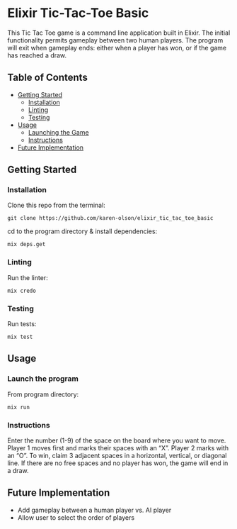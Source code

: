 # Elixir Tic-Tac-Toe Basic

This Tic Tac Toe game is a command line application built in Elixir.
The initial functionality permits gameplay between two human players. The program will exit when gameplay ends: either when a player has won, or if the game has reached a draw.

## Table of Contents
- [Getting Started](#getting_started)
    - [Installation](#installation)
    - [Linting](#linting)
    - [Testing](#testing)
- [Usage](#usage)
    - [Launching the Game](#launching)
    - [Instructions](#instructions)
- [Future Implementation](#future)

## Getting Started
### Installation
Clone this repo from the terminal:
```
git clone https://github.com/karen-olson/elixir_tic_tac_toe_basic
```
cd to the program directory & install dependencies:
```
mix deps.get
```

### Linting
Run the linter:
```
mix credo
```

### Testing
Run tests:
```
mix test
```

## Usage
### Launch the program
From program directory:
```
mix run
```

### Instructions
Enter the number (1-9) of the space on the board where you want to move.
Player 1 moves first and marks their spaces with an “X”. Player 2 marks with an “O”.
To win, claim 3 adjacent spaces in a horizontal, vertical, or diagonal line.
If there are no free spaces and no player has won, the game will end in a draw.

## Future Implementation
- Add gameplay between a human player vs. AI player
- Allow user to select the order of players
